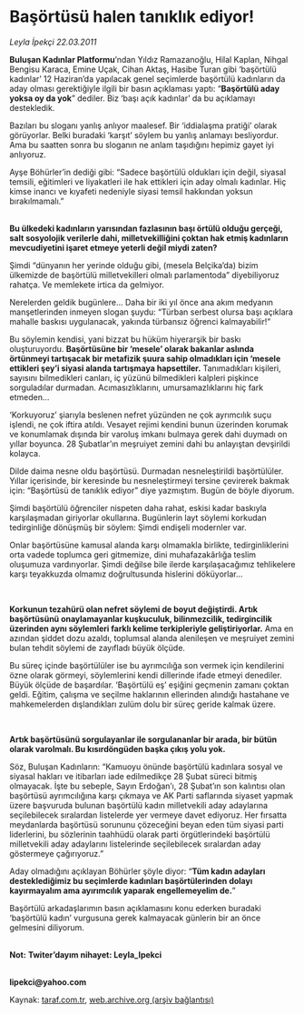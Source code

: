 # Başörtüsü halen tanıklık ediyor!

*Leyla İpekçi 22.03.2011*

<div class="yazi"><p><b>Buluşan Kadınlar Platformu</b>’ndan Yıldız Ramazanoğlu, Hilal Kaplan, Nihgal Bengisu Karaca, Emine Uçak, Cihan Aktaş, Hasibe Turan gibi ‘başörtülü kadınlar’ 12 Haziran’da yapılacak genel seçimlerde başörtülü kadınların da aday olması gerektiğiyle ilgili bir basın açıklaması yaptı: “<b>Başörtülü aday yoksa oy da yok</b>” dediler. Biz ‘başı açık kadınlar’ da bu açıklamayı destekledik.</p>
<p>Bazıları bu sloganı yanlış anlıyor maalesef. Bir ‘iddialaşma pratiği’ olarak görüyorlar. Belki buradaki ‘karşıt’ söylem bu yanlış anlamayı besliyordur. Ama bu saatten sonra bu sloganın ne anlam taşıdığını hepimiz gayet iyi anlıyoruz.</p>
<p>Ayşe Böhürler’in dediği gibi: “Sadece başörtülü oldukları için değil, siyasal temsili, eğitimleri ve liyakatleri ile hak ettikleri için aday olmalı kadınlar. Hiç kimse inancı ve kıyafeti nedeniyle siyasi temsil hakkından yoksun bırakılmamalı.”</p>
<p><b><br/>Bu ülkedeki kadınların yarısından fazlasının başı örtülü olduğu gerçeği, salt sosyolojik verilerle dahi, milletvekilliğini çoktan hak etmiş kadınların mevcudiyetini işaret etmeye yeterli değil miydi zaten?</b></p>
<p>Şimdi “dünyanın her yerinde olduğu gibi, (mesela Belçika’da) bizim ülkemizde de başörtülü milletvekilleri olmalı parlamentoda” diyebiliyoruz rahatça. Ve memlekete irtica da gelmiyor. </p>
<p>Nerelerden geldik bugünlere... Daha bir iki yıl önce ana akım medyanın manşetlerinden inmeyen slogan şuydu: “Türban serbest olursa başı açıklara mahalle baskısı uygulanacak, yakında türbansız öğrenci kalmayabilir!” </p>
<p>Bu söylemin kendisi, yani bizzat bu hüküm hiyerarşik bir baskı oluşturuyordu. <b>Başörtüsüne bir ‘mesele’ olarak bakanlar aslında örtünmeyi tartışacak bir metafizik şuura sahip olmadıkları için ‘mesele ettikleri şey’i siyasi alanda tartışmaya hapsettiler.</b> Tanımadıkları kişileri, sayısını bilmedikleri canları, iç yüzünü bilmedikleri kalpleri pişkince sorguladılar durmadan. Acımasızlıklarını, umursamazlıklarını hiç fark etmeden...</p>
<p>‘Korkuyoruz’ şiarıyla beslenen nefret yüzünden ne çok ayrımcılık suçu işlendi, ne çok iftira atıldı. Vesayet rejimi kendini bunun üzerinden korumak ve konumlamak dışında bir varoluş imkanı bulmaya gerek dahi duymadı on yıllar boyunca. 28 Şubatlar’ın meşruiyet zemini dahi bu anlayıştan devşirildi kolayca. </p>
<p>Dilde daima nesne oldu başörtüsü. Durmadan nesneleştirildi başörtülüler. Yıllar içerisinde, bir keresinde bu nesneleştirmeyi tersine çevirerek bakmak için: “Başörtüsü de tanıklık ediyor” diye yazmıştım. Bugün de böyle diyorum.</p>
<p>Şimdi başörtülü öğrenciler nispeten daha rahat, eskisi kadar baskıyla karşılaşmadan giriyorlar okullarına. Bugünlerin layt söylemi korkudan tedirginliğe dönüşmüş bir söylem: Şimdi endişeli modernler var. </p>
<p>Onlar başörtüsüne kamusal alanda karşı olmamakla birlikte, tedirginliklerini orta vadede toplumca geri gitmemize, dini muhafazakârlığa teslim oluşumuza vardırıyorlar. Şimdi değilse bile ilerde karşılaşacağımız tehlikelere karşı teyakkuzda olmamız doğrultusunda hislerini döküyorlar...</p>
<p><b> </b></p>
<p><b>Korkunun tezahürü olan nefret söylemi de boyut değiştirdi. Artık başörtüsünü onaylamayanlar kuşkuculuk, bilinmezcilik, tedirgincilik üzerinden aynı söylemleri farklı kelime terkipleriyle geliştiriyorlar.</b> Ama en azından şiddet dozu azaldı, toplumsal alanda alenileşen ve meşruiyet zemini bulan tehdit söylemi de zayıfladı büyük ölçüde.</p>
<p>Bu süreç içinde başörtülüler ise bu ayrımcılığa son vermek için kendilerini özne olarak görmeyi, söylemlerini kendi dillerinde ifade etmeyi denediler. Büyük ölçüde de başardılar. ‘Başörtülü eş’ eşiğini geçmenin zamanı çoktan geldi. Eğitim, çalışma ve seçilme haklarının ellerinden alındığı hastahane ve mahkemelerden dışlandıkları zulüm dolu bir süreç geride kalmak üzere. </p>
<p><b> </b></p>
<p><b>Artık başörtüsünü sorgulayanlar ile sorgulananlar bir arada, bir bütün olarak varolmalı. Bu kısırdöngüden başka çıkış yolu yok.</b> </p>
<p>Söz, Buluşan Kadınların: “Kamuoyu önünde başörtülü kadınlara sosyal ve siyasal hakları ve itibarları iade edilmedikçe 28 Şubat süreci bitmiş olmayacak. İşte bu sebeple, Sayın Erdoğan’ı, 28 Şubat’ın son kalıntısı olan başörtüsü ayrımcılığına karşı çıkmaya ve AK Parti saflarında siyaset yapmak üzere başvuruda bulunan başörtülü kadın milletvekili aday adaylarına seçilebilecek sıralardan listelerde yer vermeye davet ediyoruz. Her fırsatta meydanlarda başörtüsü sorununu çözeceğini beyan eden tüm siyasi parti liderlerini, bu sözlerinin taahhüdü olarak parti örgütlerindeki başörtülü milletvekili aday adaylarını listelerinde seçilebilecek sıralardan aday göstermeye çağırıyoruz.”</p>
<p>Aday olmadığını açıklayan Böhürler şöyle diyor: “<b>Tüm kadın adayları desteklediğimiz bu seçimlerde kadınları başörtülerinden dolayı kayırmayalım ama ayırımcılık yaparak engellemeyelim de.</b>” </p>
<p>Başörtülü arkadaşlarımın basın açıklamasını konu ederken buradaki ‘başörtülü kadın’ vurgusuna gerek kalmayacak günlerin bir an önce gelmesini diliyorum.</p>
<p><b><br/>Not:</b> <b>Twiter’dayım nihayet: Leyla_Ipekci</b></p>
<p><b><br/>lipekci@yahoo.com</b></p>
</div>

Kaynak: [taraf.com.tr](http://www.taraf.com.tr/leyla-ipekci/makale-basortusu-halen-taniklik-ediyor.htm), [web.archive.org (arşiv bağlantısı)](http://web.archive.org/web/20131107083546/http://www.taraf.com.tr/leyla-ipekci/makale-basortusu-halen-taniklik-ediyor.htm)
